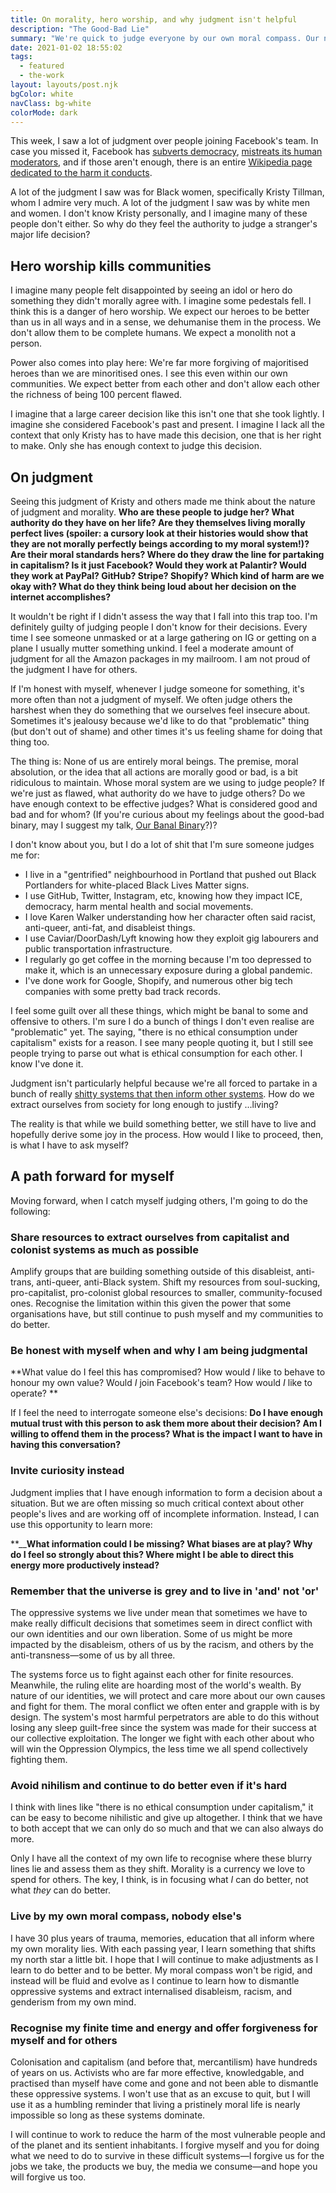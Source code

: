 ```yaml
---
title: On morality, hero worship, and why judgment isn't helpful
description: "The Good-Bad Lie"
summary: "We're quick to judge everyone by our own moral compass. Our north star is just that: ours."
date: 2021-01-02 18:55:02
tags:
  - featured
  - the-work
layout: layouts/post.njk
bgColor: white
navClass: bg-white
colorMode: dark
---
```


This week, I saw a lot of judgment over people joining Facebook's team. In case you missed it, Facebook has [subverts democracy](https://www.theatlantic.com/technology/archive/2017/10/what-facebook-did/542502/), [mistreats its human moderators](https://www.theatlantic.com/technology/archive/2017/10/what-facebook-did/542502/), and if those aren't enough, there is an entire [Wikipedia page dedicated to the harm it conducts](https://en.wikipedia.org/wiki/Criticism_of_Facebook).

A lot of the judgment I saw was for Black women, specifically Kristy Tillman, whom I admire very much. A lot of the judgment I saw was by white men and women. I don't know Kristy personally, and I imagine many of these people don't either. So why do they feel the authority to judge a stranger's major life decision?

## Hero worship kills communities

I imagine many people felt disappointed by seeing an idol or hero do something they didn't morally agree with. I imagine some pedestals fell. I think this is a danger of hero worship. We expect our heroes to be better than us in all ways and in a sense, we dehumanise them in the process. We don't allow them to be complete humans. We expect a monolith not a person.

Power also comes into play here: We're far more forgiving of majoritised heroes than we are minoritised ones. I see this even within our own communities. We expect better from each other and don't allow each other the richness of being 100 percent flawed.

I imagine that a large career decision like this isn't one that she took lightly. I imagine she considered Facebook's past and present. I imagine I lack all the context that only Kristy has to have made this decision, one that is her right to make. Only she has enough context to judge this decision.

## On judgment

Seeing this judgment of Kristy and others made me think about the nature of judgment and morality. **Who are these people to judge her? What authority do they have on her life? Are they themselves living morally perfect lives (spoiler: a cursory look at their histories would show that they are not morally perfectly beings according to my moral system!)? Are their moral standards hers? Where do they draw the line for partaking in capitalism? Is it just Facebook? Would they work at Palantir? Would they work at PayPal? GitHub? Stripe? Shopify? Which kind of harm are we okay with? What do they think being loud about her decision on the internet accomplishes?**

It wouldn't be right if I didn't assess the way that I fall into this trap too. I'm definitely guilty of judging people I don't know for their decisions. Every time I see someone unmasked or at a large gathering on IG or getting on a plane I usually mutter something unkind. I feel a moderate amount of judgment for all the Amazon packages in my mailroom. I am not proud of the judgment I have for others.

If I'm honest with myself, whenever I judge someone for something, it's more often than not a judgment of myself. We often judge others the harshest when they do something that we ourselves feel insecure about. Sometimes it's jealousy because we'd like to do that "problematic" thing (but don't out of shame) and other times it's us feeling shame for doing that thing too.

The thing is: None of us are entirely moral beings. The premise, moral absolution, or the idea that all actions are morally good or bad, is a bit ridiculous to maintain. Whose moral system are we using to judge people? If we're just as flawed, what authority do we have to judge others? Do we have enough context to be effective judges? What is considered good and bad and for whom? (If you're curious about my feelings about the good-bad binary, may I suggest my talk, [Our Banal Binary](https://www.youtube.com/watch?v=s3C88R-WIro)?)?

I don't know about you, but I do a lot of shit that I'm sure someone judges me for:
- I live in a "gentrified" neighbourhood in Portland that pushed out Black Portlanders for white-placed Black Lives Matter signs.
- I use GitHub, Twitter, Instagram, etc, knowing how they impact ICE, democracy, harm mental health and social movements.
- I love Karen Walker understanding how her character often said racist, anti-queer, anti-fat, and disableist things.
- I use Caviar/DoorDash/Lyft knowing how they exploit gig labourers and public transportation infrastructure.
- I regularly go get coffee in the morning because I'm too depressed to make it, which is an unnecessary exposure during a global pandemic.
- I've done work for Google, Shopify, and numerous other big tech companies with some pretty bad track records.

I feel some guilt over all these things, which might be banal to some and offensive to others. I'm sure I do a bunch of things I don't even realise are "problematic" yet. The saying, "there is no ethical consumption under capitalism" exists for a reason. I see many people quoting it, but I still see people trying to parse out what is ethical consumption for each other. I know I've done it.

Judgment isn't particularly helpful because we're all forced to partake in a bunch of really [shitty systems that then inform other systems](https://www.youtube.com/watch?v=TzGfBV67Tac). How do we extract ourselves from society for long enough to justify ...living?

The reality is that while we build something better, we still have to live and hopefully derive some joy in the process. How would I like to proceed, then, is what I have to ask myself?

## A path forward for myself

Moving forward, when I catch myself judging others, I'm going to do the following:

### Share resources to extract ourselves from capitalist and colonist systems as much as possible

Amplify groups that are building something outside of this disableist, anti-trans, anti-queer, anti-Black system. Shift my resources from soul-sucking, pro-capitalist, pro-colonist global resources to smaller, community-focused ones. Recognise the limitation within this given the power that some organisations have, but still continue to push myself and my communities to do better.

### Be honest with myself when and why I am being judgmental

**What value do I feel this has compromised? How would *I* like to behave to honour my own value? Would *I* join Facebook's team? How would *I* like to operate? **

If I feel the need to interrogate someone else's decisions: **Do I have enough mutual trust with this person to ask them more about their decision? Am I willing to offend them in the process? What is the impact I want to have in having this conversation?**

### Invite curiosity instead

Judgment implies that I have enough information to form a decision about a situation. But we are often missing so much critical context about other people's lives and are working off of incomplete information. Instead, I can use this opportunity to learn more:

**__**What information could I be missing? What biases are at play? Why do I feel so strongly about this? Where might I be able to direct this energy more productively instead?**

### Remember that the universe is grey and to live in 'and' not 'or'

The oppressive systems we live under mean that sometimes we have to make really difficult decisions that sometimes seem in direct conflict with our own identities and our own liberation. Some of us might be more impacted by the disableism, others of us by the racism, and others by the anti-transness—some of us by all three.

The systems force us to fight against each other for finite resources. Meanwhile, the ruling elite are hoarding most of the world's wealth. By nature of our identities, we will protect and care more about our own causes and fight for them. The moral conflict we often enter and grapple with is by design. The system's most harmful perpetrators are able to do this without losing any sleep guilt-free since the system was made for their success at our collective exploitation. The longer we fight with each other about who will win the Oppression Olympics, the less time we all spend collectively fighting them.

### Avoid nihilism and continue to do better even if it's hard

I think with lines like "there is no ethical consumption under capitalism," it can be easy to become nihilistic and give up altogether. I think that we have to both accept that we can only do so much and that we can also always do more.

Only I have all the context of my own life to recognise where these blurry lines lie and assess them as they shift. Morality is a currency we love to spend for others. The key, I think, is in focusing what *I* can do better, not what *they* can do better.

### Live by my own moral compass, nobody else's

I have 30 plus years of trauma, memories, education that all inform where my own morality lies. With each passing year, I learn something that shifts my north star a little bit. I hope that I will continue to make adjustments as I learn to do better and to be better. My moral compass won't be rigid, and instead will be fluid and evolve as I continue to learn how to dismantle oppressive systems and extract internalised disableism, racism, and genderism from my own mind.

### Recognise my finite time and energy and offer forgiveness for myself and for others

Colonisation and capitalism (and before that, mercantilism) have hundreds of years on us. Activists who are far more effective, knowledgable, and practised than myself have come and gone and not been able to dismantle these oppressive systems. I won't use that as an excuse to quit, but I will use it as a humbling reminder that living a pristinely moral life is nearly impossible so long as these systems dominate.

I will continue to work to reduce the harm of the most vulnerable people and of the planet and its sentient inhabitants. I forgive myself and you for doing what we need to do to survive in these difficult systems—I forgive us for the jobs we take, the products we buy, the media we consume—and hope you will forgive us too.




